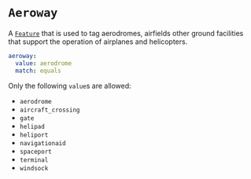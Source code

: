 # `Aeroway`

A [`Feature`](./feature.md) that is used to tag aerodromes, airfields other ground facilities that support the operation of airplanes and helicopters.

```yml
aeroway:
  value: aerodrome
  match: equals
```

Only the following `value`s are allowed:

* `aerodrome`
* `aircraft_crossing`
* `gate`
* `helipad`
* `heliport`
* `navigationaid`
* `spaceport`
* `terminal`
* `windsock`
